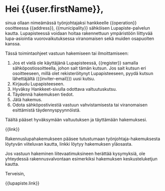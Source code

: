 # Hei {{user.firstName}},

sinua ollaan nime&auml;m&auml;ss&auml; ty&ouml;njohtajaksi hankkeelle {{operation}} osoitteessa {{address}}, {{municipality}} s&auml;hk&ouml;isen Lupapiste-palvelun kautta. Lupapisteess&auml; voidaan hoitaa rakennettuun ymp&auml;rist&ouml;&ouml;n liittyv&auml;&auml; lupa-asiointia vuorovaikutuksessa viranomaisen sek&auml; muiden osapuolten kanssa.

T&auml;ss&auml; toimintaohjeet vastuun hakemiseen tai ilmoittamiseen:

1. Jos et viel&auml; ole k&auml;ytt&auml;j&auml;n&auml; Lupapisteess&auml;, {{register}} samalla s&auml;hk&ouml;postiosoitteella, johon sait t&auml;m&auml;n kutsun. Jos sait kutsun eri osoitteeseen, mill&auml; olet rekister&ouml;itynyt Lupapisteeseen, pyyd&auml; kutsun l&auml;hett&auml;j&auml;lt&auml; ({{inviter-email}}) uusi kutsu.
2. Kirjaudu Lupapisteeseen.
3. Hyv&auml;ksy Hankkeet-sivulla odottava valtuutuskutsu.
4. T&auml;ydenn&auml; hakemuksen tiedot.
5. J&auml;t&auml; hakemus.
6. Odota s&auml;hk&ouml;postiviesti&auml; vastuun vahvistamisesta tai viranomaisen esitt&auml;mist&auml; t&auml;ydennyspyynn&ouml;ist&auml;.

T&auml;&auml;lt&auml; p&auml;&auml;set hyv&auml;ksym&auml;&auml;n valtuutuksen ja t&auml;ytt&auml;m&auml;&auml;n hakemuksesi.

{{link}}

Rakennuslupahakemukseen p&auml;&auml;see tutustumaan ty&ouml;njohtaja-hakemuksesta l&ouml;ytyv&auml;n viiteluvan kautta, linkki l&ouml;ytyy hakemuksen yl&auml;osasta.

Jos vastuun hakeminen liitevaatimuksineen her&auml;tt&auml;&auml; kysymyksi&auml;, ole yhteydess&auml; rakennusvalvontaan esimerkiksi hakemuksen keskusteluketjun kautta.

Terveisin,

{{lupapiste.link}}

